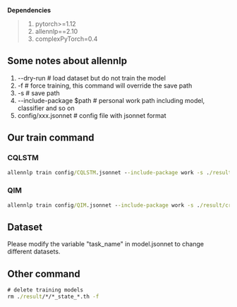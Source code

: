 

**Dependencies**

> 1. pytorch>=1.12
> 2. allennlp==2.10
> 3. complexPyTorch=0.4
>


## Some notes about allennlp
1. --dry-run  # load dataset but do not train the model
2. -f  # force training, this command will override the save path
3. -s  # save path
4. --include-package $path  # personal work path including model, classifier and so on
5. config/xxx.jsonnet  # config file with jsonnet format


## Our train command

### CQLSTM
```cmd
allennlp train config/CQLSTM.jsonnet --include-package work -s ./result/cr_CQLSTM -f
```


### QIM
```cmd
allennlp train config/QIM.jsonnet --include-package work -s ./result/cr_QIM -f
```

## Dataset
Please modify the variable "task_name" in model.jsonnet to change different datasets.

## Other command
```cmd
# delete training models
rm ./result/*/*_state_*.th -f
```